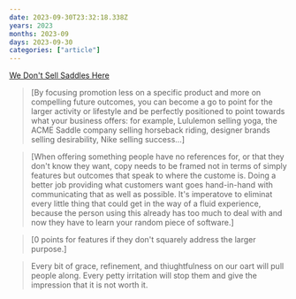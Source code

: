 ```yaml
---
date: 2023-09-30T23:32:18.338Z
years: 2023
months: 2023-09
days: 2023-09-30
categories: ["article"]
---
```

[We Don't Sell Saddles Here](https://medium.com/@stewart/we-dont-sell-saddles-here-4c59524d650d)

> [By focusing promotion less on a specific product and more on compelling future outcomes, you can become a go to point for the larger activity or lifestyle and be perfectly positioned to point towards what your business offers: for example, Lululemon selling yoga, the ACME Saddle company selling horseback riding, designer brands selling desirability, Nike selling success…]

> [When offering something people have no references for, or that they don't know they want, copy needs to be framed not in terms of simply features but outcomes that speak to where the custome is. Doing a better job providing what customers want goes hand-in-hand with communicating that as well as possible. It's imperatove to eliminat every little thing that could get in the way of a fluid experience, because the person using this already has too much to deal with and now they have to learn your random piece of software.]

> [0 points for features if they don't squarely address the larger purpose.]

> Every bit of grace, refinement, and thiughtfulness on our oart will pull people along. Every petty irritation will stop them and give the impression that it is not worth it.
